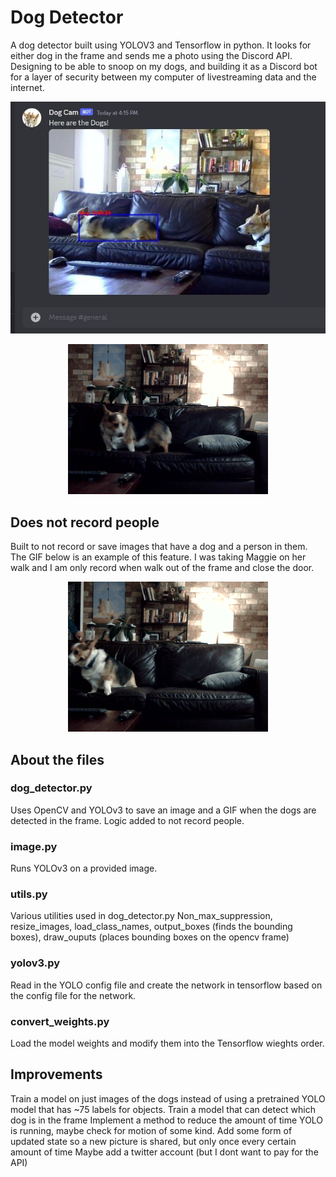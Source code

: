 # Dog Detector
A dog detector built using YOLOV3  and Tensorflow in python. It looks for either dog in the frame and sends me a photo using the Discord API.  Designing to be able to snoop on my dogs, and building it as a Discord bot for a layer of security between my computer of livestreaming data and the internet. 

<p align="center">
  <img src="/data/output_images/dog_livestream.JPG" />
</p>

<p align="center">
  <img src="/data/output_images/saved_dog.gif" alt="animated" />
</p>

## Does not record people
Built to not record or save images that have a dog and a person in them. The GIF below is an example of this feature. I was taking Maggie on her walk and I am only record when walk out of the frame and close the door.

<p align="center">
  <img src="/data/output_images/no_person.gif" alt="animated" />
</p>

## About the files

### dog_detector.py
Uses OpenCV and YOLOv3 to save an image and a GIF when the dogs are detected in the frame. Logic added to not record people. 

### image.py
Runs YOLOv3 on a provided image. 

### utils.py
Various utilities used in dog_detector.py 
Non_max_suppression, resize_images, load_class_names, output_boxes (finds the bounding boxes), draw_ouputs (places bounding boxes on the opencv frame)

### yolov3.py
Read in the YOLO config file and create the network in tensorflow based on the config file for the network. 

### convert_weights.py
Load the model weights and modify them into the Tensorflow wieghts order. 

## Improvements
Train a model on just images of the dogs instead of using a pretrained YOLO model that has ~75 labels for objects.
Train a model that can detect which dog is in the frame
Implement a method to reduce the amount of time YOLO is running, maybe check for motion of some kind. 
Add some form of updated state  so a new picture is shared, but only once every certain amount of time
Maybe add a twitter account (but I dont want to pay for the API)


